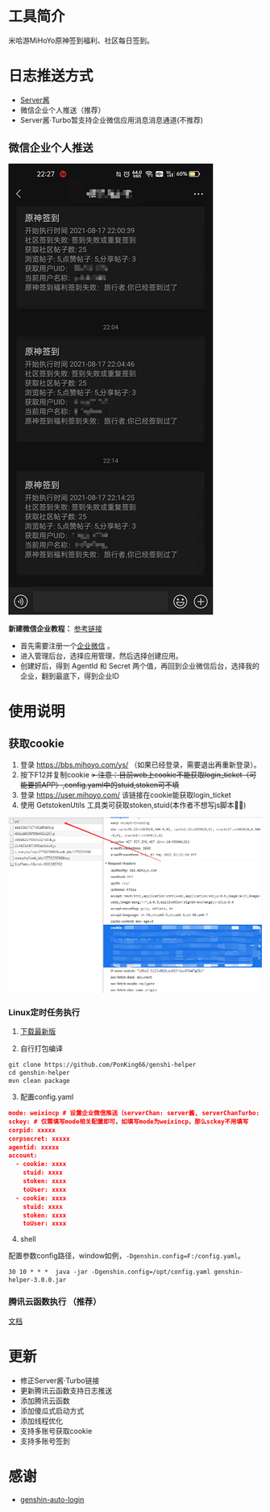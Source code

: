 # 工具简介
米哈游MiHoYo原神签到福利、社区每日签到。

# 日志推送方式
- [Server酱](https://sct.ftqq.com/upgrade?fr=sc)
- 微信企业个人推送（推荐）
- Server酱·Turbo暂支持企业微信应用消息消息通道(不推荐)
## 微信企业个人推送
![](./images/img_2.png)

**新建微信企业教程：**
[参考链接](https://www.88ksk.cn/blog/article/26.html)

- 首先需要注册一个[企业微信](https://work.weixin.qq.com) 。
- 进入管理后台，选择应用管理，然后选择创建应用。
- 创建好后，得到 AgentId 和 Secret 两个值，再回到企业微信后台，选择我的企业，翻到最底下，得到企业ID

# 使用说明

## 获取cookie

1. 登录 https://bbs.mihoyo.com/ys/ （如果已经登录，需要退出再重新登录）。
2. 按下F12并复制cookie
~~> 注意：目前web上cookie不能获取login_ticket（可能要抓APP）,config.yaml中的stuid,stoken可不填~~
3. 登录 https://user.mihoyo.com/ 该链接在cookie能获取login_ticket
4. 使用 GetstokenUtils 工具类可获取stoken,stuid(本作者不想写js脚本🤣😁)

![](./images/img_1.png)

### Linux定时任务执行

1. [下载最新版](https://github.com/PonKing66/genshi-helper/releases/tag/v3.0.0)

2. 自行打包编译
```git
git clone https://github.com/PonKing66/genshi-helper
cd genshin-helper
mvn clean package
```

3. 配置config.yaml

```json
mode: weixincp # 设置企业微信推送（serverChan: server酱, serverChanTurbo: serverChanTurbo酱, weixincp：企业微信）
sckey: # 仅需填写mode相关配置即可，如填写mode为weixincp，那么sckey不用填写
corpid: xxxxx
corpsecret: xxxxx
agentid: xxxxx
account: 
  - cookie: xxxx
    stuid: xxxx
    stoken: xxxx
    toUser: xxxx
  - cookie: xxxx
    stuid: xxxx
    stoken: xxxx
    toUser: xxxx
```

4. shell

配置参数config路径，window如例，`-Dgenshin.config=F:/config.yaml`。

```shell
30 10 * * *  java -jar -Dgenshin.config=/opt/config.yaml genshin-helper-3.0.0.jar
```

### 腾讯云函数执行 （推荐）
[文档](./doc/腾讯云函数.md)

# 更新

- 修正Server酱·Turbo链接
- 更新腾讯云函数支持日志推送
- 添加腾讯云函数
- 添加傻瓜式启动方式
- 添加线程优化
- 支持多账号获取cookie
- 支持多账号签到

# 感谢
- [genshin-auto-login](https://github.com/Viole403/genshin-auto-login)
